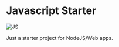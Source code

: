 # Javascript Starter

![JS](https://upload.wikimedia.org/wikipedia/commons/thumb/6/6a/JavaScript-logo.png/480px-JavaScript-logo.png)

Just a starter project for NodeJS/Web apps.

